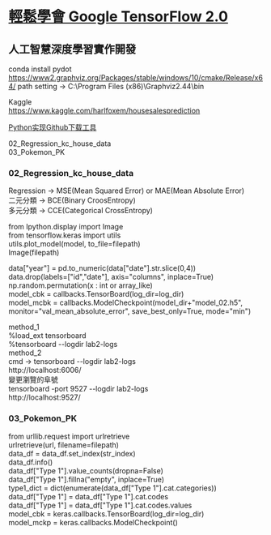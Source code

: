 

# [輕鬆學會 Google TensorFlow 2.0 ](https://github.com/taipeitechmmslab/MMSLAB-TF2)
## 人工智慧深度學習實作開發


conda install pydot
https://www2.graphviz.org/Packages/stable/windows/10/cmake/Release/x64/
path setting -> C:\Program Files (x86)\Graphviz2.44\bin



Kaggle  
https://www.kaggle.com/harlfoxem/housesalesprediction


[Python实现Github下载工具](https://blog.csdn.net/sherpahu/article/details/81022575)  

02_Regression_kc_house_data  
03_Pokemon_PK  


### 02_Regression_kc_house_data
Regression -> MSE(Mean Squared Error) or MAE(Mean Absolute Error)  
二元分類 -> BCE(Binary CroosEntropy)  
多元分類 -> CCE(Categorical CrossEntropy)  

from Ipython.display import Image  
from tensorflow.keras import utils  
utils.plot_model(model, to_file=filepath)  
Image(filepath)  

data["year"] = pd.to_numeric(data["date"].str.slice(0,4))  
data.drop(labels=["id","date"], axis="columns", inplace=True)  
np.random.permutation(x : int or array_like)  
model_cbk = callbacks.TensorBoard(log_dir=log_dir)  
model_mcbk = callbacks.ModelCheckpoint(model_dir+"model_02.h5", monitor="val_mean_absolute_error", save_best_only=True, mode="min")  

method_1  
%load_ext tensorboard  
%tensorboard --logdir lab2-logs  
method_2  
cmd  ->
tensorboard --logdir lab2-logs  
http://localhost:6006/  
變更瀏覽的阜號  
tensorboard -port 9527 --logdir lab2-logs  
http://localhost:9527/  

### 03_Pokemon_PK
from urllib.request import urlretrieve  
urlretrieve(url, filename=filepath)  
data_df = data_df.set_index(str_index)  
data_df.info()  
data_df["Type 1"].value_counts(dropna=False)    
data_df["Type 1"].fillna("empty", inplace=True)  
type1_dict = dict(enumerate(data_df["Type 1"].cat.categories))  
data_df["Type 1"] = data_df["Type 1"].cat.codes  
data_df["Type 1"] = data_df["Type 1"].cat.codes.values  
model_cbk = keras.callbacks.TensorBoard(log_dir=log_dir)  
model_mckp = keras.callbacks.ModelCheckpoint()  


